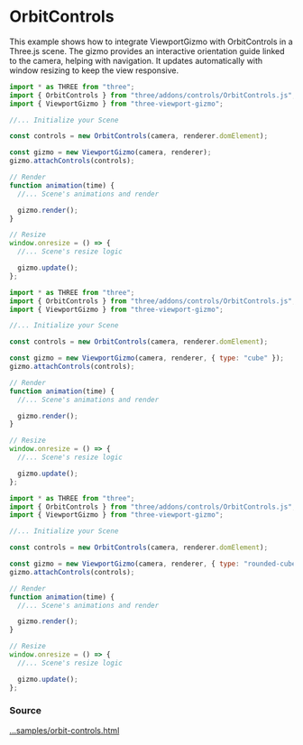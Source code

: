 <script setup lang="ts">
const type = new URLSearchParams(window.location.search).get("type") || "sphere";
</script>

# OrbitControls

<IframeContainer :url="`orbit-controls.html?type=${type}`" />

This example shows how to integrate ViewportGizmo with OrbitControls in a Three.js scene. The gizmo provides an interactive orientation guide linked to the camera, helping with navigation. It updates automatically with window resizing to keep the view responsive.

<div v-if="type === `sphere`">

```js {9,10,16,23}
import * as THREE from "three";
import { OrbitControls } from "three/addons/controls/OrbitControls.js";
import { ViewportGizmo } from "three-viewport-gizmo";

//... Initialize your Scene

const controls = new OrbitControls(camera, renderer.domElement);

const gizmo = new ViewportGizmo(camera, renderer);
gizmo.attachControls(controls);

// Render
function animation(time) {
  //... Scene's animations and render

  gizmo.render();
}

// Resize
window.onresize = () => {
  //... Scene's resize logic

  gizmo.update();
};
```

</div>
<div v-else-if="type === `cube`">

```js {9,10,16,23}
import * as THREE from "three";
import { OrbitControls } from "three/addons/controls/OrbitControls.js";
import { ViewportGizmo } from "three-viewport-gizmo";

//... Initialize your Scene

const controls = new OrbitControls(camera, renderer.domElement);

const gizmo = new ViewportGizmo(camera, renderer, { type: "cube" });
gizmo.attachControls(controls);

// Render
function animation(time) {
  //... Scene's animations and render

  gizmo.render();
}

// Resize
window.onresize = () => {
  //... Scene's resize logic

  gizmo.update();
};
```

</div>
<div v-else-if="type === `rounded-cube`">

```js {9,10,16,23}
import * as THREE from "three";
import { OrbitControls } from "three/addons/controls/OrbitControls.js";
import { ViewportGizmo } from "three-viewport-gizmo";

//... Initialize your Scene

const controls = new OrbitControls(camera, renderer.domElement);

const gizmo = new ViewportGizmo(camera, renderer, { type: "rounded-cube" });
gizmo.attachControls(controls);

// Render
function animation(time) {
  //... Scene's animations and render

  gizmo.render();
}

// Resize
window.onresize = () => {
  //... Scene's resize logic

  gizmo.update();
};
```

</div>

### Source

[...samples/orbit-controls.html](https://github.com/Fennec-hub/three-viewport-gizmo/blob/main/docs/public/samples/orbit-controls.html)
